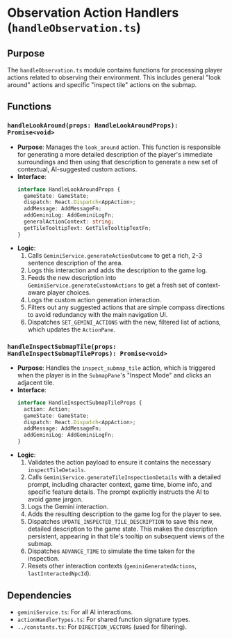 
# Observation Action Handlers (`handleObservation.ts`)

## Purpose

The `handleObservation.ts` module contains functions for processing player actions related to observing their environment. This includes general "look around" actions and specific "inspect tile" actions on the submap.

## Functions

### `handleLookAround(props: HandleLookAroundProps): Promise<void>`

*   **Purpose**: Manages the `look_around` action. This function is responsible for generating a more detailed description of the player's immediate surroundings and then using that description to generate a new set of contextual, AI-suggested custom actions.
*   **Interface**:
    ```typescript
    interface HandleLookAroundProps {
      gameState: GameState;
      dispatch: React.Dispatch<AppAction>;
      addMessage: AddMessageFn;
      addGeminiLog: AddGeminiLogFn;
      generalActionContext: string;
      getTileTooltipText: GetTileTooltipTextFn;
    }
    ```
*   **Logic**:
    1.  Calls `GeminiService.generateActionOutcome` to get a rich, 2-3 sentence description of the area.
    2.  Logs this interaction and adds the description to the game log.
    3.  Feeds the new description into `GeminiService.generateCustomActions` to get a fresh set of context-aware player choices.
    4.  Logs the custom action generation interaction.
    5.  Filters out any suggested actions that are simple compass directions to avoid redundancy with the main navigation UI.
    6.  Dispatches `SET_GEMINI_ACTIONS` with the new, filtered list of actions, which updates the `ActionPane`.

### `handleInspectSubmapTile(props: HandleInspectSubmapTileProps): Promise<void>`

*   **Purpose**: Handles the `inspect_submap_tile` action, which is triggered when the player is in the `SubmapPane`'s "Inspect Mode" and clicks an adjacent tile.
*   **Interface**:
    ```typescript
    interface HandleInspectSubmapTileProps {
      action: Action;
      gameState: GameState;
      dispatch: React.Dispatch<AppAction>;
      addMessage: AddMessageFn;
      addGeminiLog: AddGeminiLogFn;
    }
    ```
*   **Logic**:
    1.  Validates the action payload to ensure it contains the necessary `inspectTileDetails`.
    2.  Calls `GeminiService.generateTileInspectionDetails` with a detailed prompt, including character context, game time, biome info, and specific feature details. The prompt explicitly instructs the AI to avoid game jargon.
    3.  Logs the Gemini interaction.
    4.  Adds the resulting description to the game log for the player to see.
    5.  Dispatches `UPDATE_INSPECTED_TILE_DESCRIPTION` to save this new, detailed description to the game state. This makes the description persistent, appearing in that tile's tooltip on subsequent views of the submap.
    6.  Dispatches `ADVANCE_TIME` to simulate the time taken for the inspection.
    7.  Resets other interaction contexts (`geminiGeneratedActions`, `lastInteractedNpcId`).

## Dependencies
*   `geminiService.ts`: For all AI interactions.
*   `actionHandlerTypes.ts`: For shared function signature types.
*   `../constants.ts`: For `DIRECTION_VECTORS` (used for filtering).
